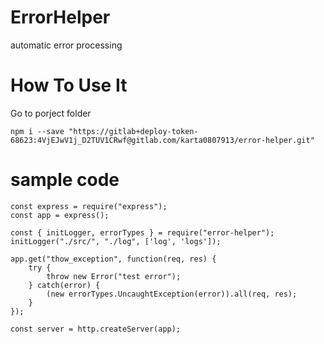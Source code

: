 # ErrorHelper
automatic error processing


# How To Use It
Go to porject folder

```
npm i --save "https://gitlab+deploy-token-68623:4VjEJwV1j_D2TUV1CRwf@gitlab.com/karta0807913/error-helper.git"
```

# sample code
```
const express = require("express");
const app = express();

const { initLogger, errorTypes } = require("error-helper");
initLogger("./src/", "./log", ['log', 'logs']);

app.get("thow_exception", function(req, res) {
    try {
        throw new Error("test error");
    } catch(error) {
        (new errorTypes.UncaughtException(error)).all(req, res);
    }
});

const server = http.createServer(app);
```

